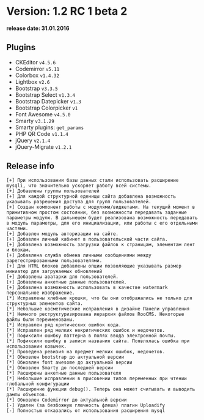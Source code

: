 Version: 1.2 RC 1 beta 2
========================
**release date:	31.01.2016**

Plugins
-------
- CKEditor		`v4.5.6 `
- Codemirror		`v5.11`
- Colorbox		`v1.4.32`
- Lightbox		`v2.6`
- Bootstrap		`v3.3.5`
- Bootstrap Select	`v1.3.4`
- Bootstrap Datepicker	`v1.3`
- Bootstrap Colorpicker	`v1`
- Font Awesome		`v4.5.0`
- Smarty		`v3.1.29`
- Smarty plugins:	`get_params`
- PHP QR Code		`v1.1.4`
- jQuery		`v2.1.4`
- jQuery-Migrate	`v1.2.1`


Release info
------------
	[+]	При использовании базы данных стали использовать расширение mysqli, что значительно ускоряет работу всей системы.
	[+]	Добавлены группы пользователей
	[+]	Для каждой структурной еденицы сайта добавлена возможность указывать разрешения доступа для групп пользователей.
	[+]	Создан компонент работы с модулями/виджетами. На текущий момент в примитивном простом состоянии, без возможности передавать заданные параметры модулю. В дальнешем будет реализована возможность передавать в модуль параметры, для его инициализации, или работы с его отдельными частями.
	[+]	Добавлен модуль авторизации на сайте.
	[+]	Добавлен личный кабинет в пользовательской части сайта.
	[+]	Добавлена возможность загрузки файлов к страницам, элементам лент и блокам.
	[+]	Добавлена служба обмена личными сообщениями между зарегестрированными пользователями.
	[+]	Для HTML блоков добавлены опции позволяющие указывать размер миниатюр для загружаемых обновлений
	[+]	Добавлены аватарки для пользователей.
	[+]	Добавлены анкетные данные пользователей.
	[+]	Добавлена возможность использовать в качестве watermark персональное изображение.
	[*]	Исправлены хлебные крошки, что бы они отображались не только для структурных элементов сайта.
	[*]	Небольшие косметические исправления в дизайне Панели управления
	[*]	Немного реструктуризирована иерархия файлов RooCMS. Некоторые файлы были переименованы.
	[*]	Исправлен ряд критических ошибок кода.
	[*]	Исправлен ряд мелких некритических ошибок и недочетов.
	[*]	Пофиксили ошибку паттерна в полях ввода электронной почты.
	[*]	Пофиксили ошибку в записи названия сайта. Появлялась ошибка при использовании ковычек.
	[*]	Проведена ревизия на предмет мелких ошибок, недочетов.
	[*]	Обновлен bootstrap до актуальной версии
	[*]	Обновлен font awesome до актуальной версии
	[*]	Обновлен Smarty до последней версии
	[*]	Расширены анкетные данные пользователя
	[*]	Небольшие исправлении в присовении типов переменных при чтении глобальной конфигурации
	[*]	Расширение функции debug(). Теперь она может считывать и выводить дампы объектов.
	[*]	Обновлен Codemirror до актуальной версии
	[-]	Удален (за безбожную глючность флеша) плагин Uploadify
	[-]	Полностью отказались от использования расширения mysql

